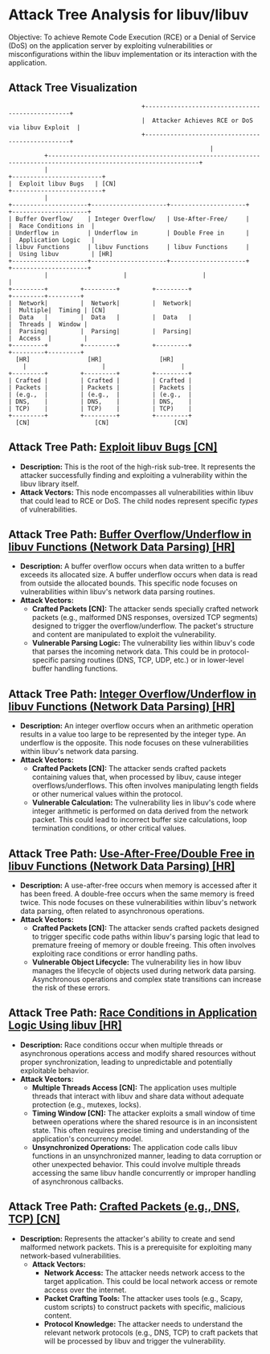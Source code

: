 # Attack Tree Analysis for libuv/libuv

Objective: To achieve Remote Code Execution (RCE) or a Denial of Service (DoS) on the application server by exploiting vulnerabilities or misconfigurations within the libuv implementation or its interaction with the application.

## Attack Tree Visualization

```
                                     +-------------------------------------------------+
                                     |  Attacker Achieves RCE or DoS via libuv Exploit  |
                                     +-------------------------------------------------+
                                                        |
          +----------------------------------------------------------------------------------------------------------------+
          |
+-------------------------+
|  Exploit libuv Bugs   | [CN]
+-------------------------+
          |
+---------------------+---------------------+---------------------+                                  +---------------------+
| Buffer Overflow/    | Integer Overflow/   | Use-After-Free/     |                                  |  Race Conditions in  |
| Underflow in        | Underflow in        | Double Free in      |                                  |  Application Logic   |
| libuv Functions     | libuv Functions     | libuv Functions     |                                  |  Using libuv         | [HR]
+---------------------+---------------------+---------------------+                                  +---------------------+
          |                     |                     |                                                        |
+---------+         +---------+         +---------+                                                  +---------+---------+
|  Network|         |  Network|         |  Network|                                                  |  Multiple|  Timing | [CN]
|  Data   |         |  Data   |         |  Data   |                                                  |  Threads |  Window |
|  Parsing|         |  Parsing|         |  Parsing|                                                  |  Access  |         |
+---------+         +---------+         +---------+                                                  +---------+---------+
  [HR]                [HR]                [HR]
    |                     |                     |
+---------+         +---------+         +---------+
| Crafted |         | Crafted |         | Crafted |
| Packets |         | Packets |         | Packets |
| (e.g.,  |         | (e.g.,  |         | (e.g.,  |
| DNS,    |         | DNS,    |         | DNS,    |
| TCP)    |         | TCP)    |         | TCP)    |
+---------+         +---------+         +---------+
  [CN]                  [CN]                  [CN]
```

## Attack Tree Path: [Exploit libuv Bugs [CN]](./attack_tree_paths/exploit_libuv_bugs__cn_.md)

*   **Description:** This is the root of the high-risk sub-tree.  It represents the attacker successfully finding and exploiting a vulnerability within the libuv library itself.
*   **Attack Vectors:** This node encompasses all vulnerabilities within libuv that could lead to RCE or DoS. The child nodes represent specific *types* of vulnerabilities.

## Attack Tree Path: [Buffer Overflow/Underflow in libuv Functions (Network Data Parsing) [HR]](./attack_tree_paths/buffer_overflowunderflow_in_libuv_functions__network_data_parsing___hr_.md)

*   **Description:** A buffer overflow occurs when data written to a buffer exceeds its allocated size. A buffer underflow occurs when data is read from outside the allocated bounds.  This specific node focuses on vulnerabilities within libuv's network data parsing routines.
*   **Attack Vectors:**
    *   **Crafted Packets [CN]:** The attacker sends specially crafted network packets (e.g., malformed DNS responses, oversized TCP segments) designed to trigger the overflow/underflow.  The packet's structure and content are manipulated to exploit the vulnerability.
    *   **Vulnerable Parsing Logic:** The vulnerability lies within libuv's code that parses the incoming network data.  This could be in protocol-specific parsing routines (DNS, TCP, UDP, etc.) or in lower-level buffer handling functions.

## Attack Tree Path: [Integer Overflow/Underflow in libuv Functions (Network Data Parsing) [HR]](./attack_tree_paths/integer_overflowunderflow_in_libuv_functions__network_data_parsing___hr_.md)

*   **Description:** An integer overflow occurs when an arithmetic operation results in a value too large to be represented by the integer type. An underflow is the opposite.  This node focuses on these vulnerabilities within libuv's network data parsing.
*   **Attack Vectors:**
    *   **Crafted Packets [CN]:** The attacker sends crafted packets containing values that, when processed by libuv, cause integer overflows/underflows.  This often involves manipulating length fields or other numerical values within the protocol.
    *   **Vulnerable Calculation:** The vulnerability lies in libuv's code where integer arithmetic is performed on data derived from the network packet.  This could lead to incorrect buffer size calculations, loop termination conditions, or other critical values.

## Attack Tree Path: [Use-After-Free/Double Free in libuv Functions (Network Data Parsing) [HR]](./attack_tree_paths/use-after-freedouble_free_in_libuv_functions__network_data_parsing___hr_.md)

*   **Description:** A use-after-free occurs when memory is accessed after it has been freed. A double-free occurs when the same memory is freed twice. This node focuses on these vulnerabilities within libuv's network data parsing, often related to asynchronous operations.
*   **Attack Vectors:**
    *   **Crafted Packets [CN]:** The attacker sends crafted packets designed to trigger specific code paths within libuv's parsing logic that lead to premature freeing of memory or double freeing. This often involves exploiting race conditions or error handling paths.
    *   **Vulnerable Object Lifecycle:** The vulnerability lies in how libuv manages the lifecycle of objects used during network data parsing.  Asynchronous operations and complex state transitions can increase the risk of these errors.

## Attack Tree Path: [Race Conditions in Application Logic Using libuv [HR]](./attack_tree_paths/race_conditions_in_application_logic_using_libuv__hr_.md)

*   **Description:** Race conditions occur when multiple threads or asynchronous operations access and modify shared resources without proper synchronization, leading to unpredictable and potentially exploitable behavior.
*   **Attack Vectors:**
    *   **Multiple Threads Access [CN]:** The application uses multiple threads that interact with libuv and share data without adequate protection (e.g., mutexes, locks).
    *   **Timing Window [CN]:** The attacker exploits a small window of time between operations where the shared resource is in an inconsistent state. This often requires precise timing and understanding of the application's concurrency model.
    *   **Unsynchronized Operations:** The application code calls libuv functions in an unsynchronized manner, leading to data corruption or other unexpected behavior.  This could involve multiple threads accessing the same libuv handle concurrently or improper handling of asynchronous callbacks.

## Attack Tree Path: [Crafted Packets (e.g., DNS, TCP) [CN]](./attack_tree_paths/crafted_packets__e_g___dns__tcp___cn_.md)

* **Description:** Represents the attacker's ability to create and send malformed network packets. This is a prerequisite for exploiting many network-based vulnerabilities.
    * **Attack Vectors:**
        * **Network Access:** The attacker needs network access to the target application. This could be local network access or remote access over the internet.
        * **Packet Crafting Tools:** The attacker uses tools (e.g., Scapy, custom scripts) to construct packets with specific, malicious content.
        * **Protocol Knowledge:** The attacker needs to understand the relevant network protocols (e.g., DNS, TCP) to craft packets that will be processed by libuv and trigger the vulnerability.

